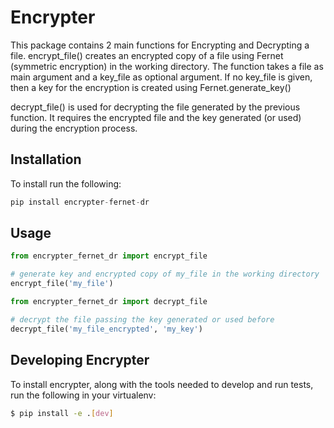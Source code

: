 # Encrypter

This package contains 2 main functions for Encrypting and Decrypting a file.  encrypt_file() creates an encrypted copy of a file using Fernet (symmetric encryption) in the working directory.
    The function takes a file as main argument and a key_file as optional argument. If no key_file is given, then a key for the encryption is created using Fernet.generate_key()

decrypt_file() is used for decrypting the file generated by the previous function. It requires the encrypted file and the key generated (or used) during the encryption process.

## Installation
To install run the following:
```python
pip install encrypter-fernet-dr
```

## Usage
``` python
from encrypter_fernet_dr import encrypt_file

# generate key and encrypted copy of my_file in the working directory
encrypt_file('my_file')
```
``` python
from encrypter_fernet_dr import decrypt_file

# decrypt the file passing the key generated or used before
decrypt_file('my_file_encrypted', 'my_key')
```

## Developing Encrypter

To install encrypter, along with the tools needed to develop and run tests, run the following in your virtualenv:

```bash
$ pip install -e .[dev]
```
